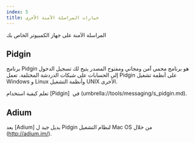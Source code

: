 ```yaml
---
index: 5
title: خيارات المراسلة الآمنة الأخرى
---
```

المراسلة الآمنة على جهاز الكمبيوتر الخاص بك

## Pidgin

برنامج Pidgin هو برنامج محمي آمن ومجاني ومفتوح المصدر يتيح لك تسجيل الدخول إلى الحسابات على شبكات الدردشة المختلفة. تعمل Pidgin على أنظمة تشغيل Windows و Linux وأنظمة التشغيل UNIX الأخرى.

تعلم كيفية استخدام [Pidgin]  في (umbrella://tools/messaging/s_pidgin.md).

## Adium

يعد [Adium] بديل جيد ل Pidgin لنظام التشغيل Mac OS من خلال (http://adium.im/).